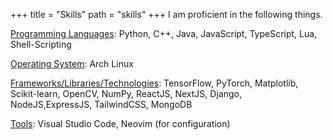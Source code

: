+++
title = "Skills"
path = "skills"
+++
I am proficient in the following things.

[Programming Languages](/): Python, C++, Java, JavaScript, TypeScript, Lua, Shell-Scripting

[Operating System](/): Arch Linux



[Frameworks/Libraries/Technologies](/): TensorFlow, PyTorch, Matplotlib, Scikit-learn, OpenCV, NumPy, ReactJS, NextJS, Django, 
NodeJS,ExpressJS, TailwindCSS, MongoDB


[Tools](/): Visual Studio Code, Neovim (for configuration)